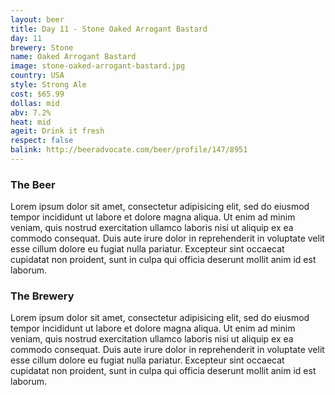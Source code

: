 ```yaml
---
layout: beer
title: Day 11 - Stone Oaked Arrogant Bastard
day: 11
brewery: Stone
name: Oaked Arrogant Bastard
image: stone-oaked-arrogant-bastard.jpg
country: USA
style: Strong Ale
cost: $65.99
dollas: mid
abv: 7.2%
heat: mid
ageit: Drink it fresh
respect: false
balink: http://beeradvocate.com/beer/profile/147/8951
---
```



### The Beer

Lorem ipsum dolor sit amet, consectetur adipisicing elit, sed do eiusmod tempor incididunt ut labore et dolore magna aliqua. Ut enim ad minim veniam, quis nostrud exercitation ullamco laboris nisi ut aliquip ex ea commodo consequat. Duis aute irure dolor in reprehenderit in voluptate velit esse cillum dolore eu fugiat nulla pariatur. Excepteur sint occaecat cupidatat non proident, sunt in culpa qui officia deserunt mollit anim id est laborum.

### The Brewery

Lorem ipsum dolor sit amet, consectetur adipisicing elit, sed do eiusmod tempor incididunt ut labore et dolore magna aliqua. Ut enim ad minim veniam, quis nostrud exercitation ullamco laboris nisi ut aliquip ex ea commodo consequat. Duis aute irure dolor in reprehenderit in voluptate velit esse cillum dolore eu fugiat nulla pariatur. Excepteur sint occaecat cupidatat non proident, sunt in culpa qui officia deserunt mollit anim id est laborum.

